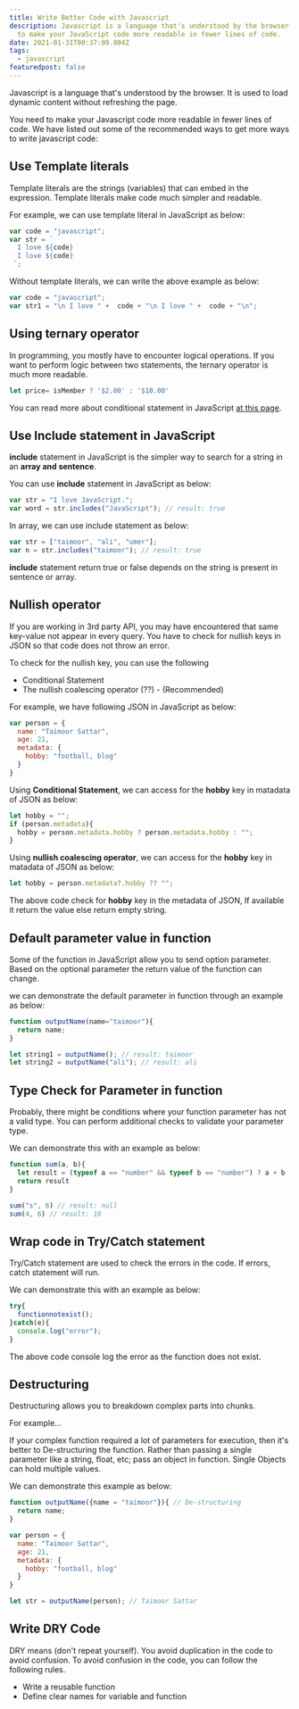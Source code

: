 ```yaml
---
title: Write Better Code with Javascript
description: Javascript is a language that's understood by the browser. You need
  to make your JavaScript code more readable in fewer lines of code.
date: 2021-01-31T00:37:09.804Z
tags:
  - javascript
featuredpost: false
---
```



Javascript is a language that's understood by the browser. It is used to load dynamic content without refreshing the page.

You need to make your Javascript code more readable in fewer lines of code. We have listed out some of the recommended ways to get more ways to write javascript code:

## Use Template literals

Template literals are the strings (variables) that can embed in the expression. Template literals make code much simpler and readable.

For example, we can use template literal in JavaScript as below:

```jsx
var code = "javascript";
var str = `
  I love ${code}
  I love ${code}
 `;
```

Without template literals, we can write the above example as below:

```jsx
var code = "javascript";
var str1 = "\n I love " +  code + "\n I love " +  code + "\n";
```

## Using ternary operator

In programming, you mostly have to encounter logical operations. If you want to perform logic between two statements, the ternary operator is much more readable.

```jsx
let price= isMember ? '$2.00' : '$10.00'
```

You can read more about conditional statement in JavaScript [at this page](https://taimoorsattar.dev/blogs/conditional-statements-in-javascript).

## Use Include statement in JavaScript

**include** statement in JavaScript is the simpler way to search for a string in an **array and sentence**.

You can use **include** statement in JavaScript as below:

```jsx
var str = "I love JavaScript.";
var word = str.includes("JavaScript"); // result: true
```

In array,  we can use include statement as below:

```jsx
var str = ["taimoor", "ali", "umer"];
var n = str.includes("taimoor"); // result: true
```

**include** statement return true or false depends on the string is present in sentence or array.

## Nullish operator

If you are working in 3rd party API, you may have encountered that same key-value not appear in every query. You have to check for nullish keys in JSON so that code does not throw an error.

To check for the nullish key, you can use the following

- Conditional Statement
- The nullish coalescing operator (??) - (Recommended)

For example, we have following JSON in JavaScript as below:

```jsx
var person = {
  name: "Taimoor Sattar",
  age: 21,
  metadata: {
    hobby: "football, blog"
  }
}
```

Using **Conditional Statement**, we can access for the **hobby** key in matadata of JSON as below:

```jsx
let hobby = "";
if (person.metadata){
  hobby = person.metadata.hobby ? person.metadata.hobby : "";
}
```

Using **nullish coalescing operator**, we can access for the **hobby** key in matadata of JSON as below:

```jsx
let hobby = person.metadata?.hobby ?? "";
```

The above code check for **hobby** key in the metadata of JSON, If available it return the value else return empty string.

## Default parameter value in function

Some of the function in JavaScript allow you to send option parameter. Based on the optional parameter the return value of the function can change.

we can demonstrate the default parameter in function through an example as below: 

```jsx
function outputName(name="taimoor"){
  return name;
}

let string1 = outputName(); // result: taimoor
let string2 = outputName("ali"); // result: ali
```

## Type Check for Parameter in function

Probably, there might be conditions where your function parameter has not a valid type. You can perform additional checks to validate your parameter type.

We can demonstrate this with an example as below:

```jsx
function sum(a, b){
  let result = (typeof a == "number" && typeof b == "number") ? a + b :  null;
  return result
}

sum("s", 6) // result: null
sum(4, 6) // result: 10
```

## Wrap code in Try/Catch statement

Try/Catch statement are used to check the errors in the code. If errors, catch statement will run.

We can demonstrate this with an example as below:

```jsx
try{
  functionnotexist();
}catch(e){
  console.log("error");
}
```

The above code console log the error as the function does not exist.

## Destructuring

Destructuring allows you to breakdown complex parts into chunks. 

For example...

If your complex function required a lot of parameters for execution, then it's better to De-structuring the function. Rather than passing a single parameter like a string, float, etc; pass an object in function. Single Objects can hold multiple values.

We can demonstrate this example as below:

```jsx
function outputName({name = "taimoor"}){ // De-structuring
  return name;
}

var person = {
  name: "Taimoor Sattar",
  age: 21,
  metadata: {
    hobby: "football, blog"
  }
}

let str = outputName(person); // Taimoor Sattar
```

## Write DRY Code

DRY means (don't repeat yourself). You avoid duplication in the code to avoid confusion. To avoid confusion in the code, you can follow the following rules.

- Write a reusable function
- Define clear names for variable and function